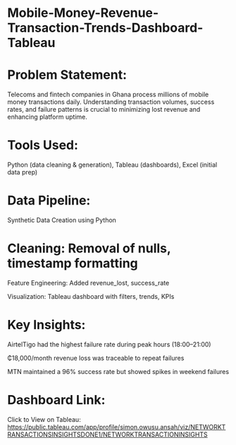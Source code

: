 # Mobile-Money-Revenue-Transaction-Trends-Dashboard-Tableau

# Problem Statement:
Telecoms and fintech companies in Ghana process millions of mobile money transactions daily. Understanding transaction volumes, success rates, and failure patterns is crucial to minimizing lost revenue and enhancing platform uptime.

# Tools Used:
Python (data cleaning & generation), Tableau (dashboards), Excel (initial data prep)

# Data Pipeline:
Synthetic Data Creation using Python

# Cleaning: Removal of nulls, timestamp formatting

Feature Engineering: Added revenue_lost, success_rate

Visualization: Tableau dashboard with filters, trends, KPIs

# Key Insights:
AirtelTigo had the highest failure rate during peak hours (18:00–21:00)

₵18,000/month revenue loss was traceable to repeat failures

MTN maintained a 96% success rate but showed spikes in weekend failures

# Dashboard Link:
Click to View on Tableau: https://public.tableau.com/app/profile/simon.owusu.ansah/viz/NETWORKTRANSACTIONSINSIGHTSDONE1/NETWORKTRANSACTIONINSIGHTS
